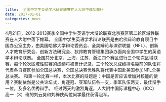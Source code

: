 ```yaml
---
title:  全国中学生英语学术辩论联赛在人大附中成功举行
date: 2017-01-01
categories: news
---
```


4月21日，2012-2013赛季全国中学生英语学术辩论联赛北京赛区第二轮区域性联赛在人大附中落下帷幕。
全国中学生英语学术辩论联赛是由哈佛辩论教育项目中国办公室主办，由美国哈佛大学辩论委员会、全美辩论与演讲联盟（NFL）、创新人才教育研究会、创新方法研究会、狄邦教育管理集团承办面向全国中学生的英语学术辩论联赛。
全国共分北京、上海、江苏、浙江四个赛区进行三个轮次区域联赛，每个轮次区域性联赛的成绩将被累计记录，三个轮次总成绩排名靠前的队伍将代表各自赛区参加全国总决赛，全国总决赛优胜队将代表中国赴美国参加NFL全美总决赛。
和第一轮比赛一样，本次比赛的辩题是：中国是否应该增加对核能的使用？赛制依然是公共论坛式，角逐冠、亚军队伍各一支，季军队伍两支，最佳辩手一位，及多名优秀辩手。
经过两天的激烈角逐，人大附中国际课程中心（ICC）高一（3）班的刘云昊和刘梓侠两位同学最终获得冠军。

